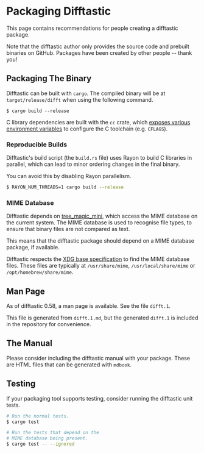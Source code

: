 # Packaging Difftastic

This page contains recommendations for people creating a difftastic
package.

Note that the difftastic author only provides the source code and
prebuilt binaries on GitHub. Packages have been created by other
people -- thank you!

## Packaging The Binary

Difftastic can be built with `cargo`. The compiled binary will be at
`target/release/difft` when using the following command.

```
$ cargo build --release
```

C library dependencies are built with the `cc` crate, which [exposes
various environment
variables](https://docs.rs/cc/1.1.30/cc/index.html#external-configuration-via-environment-variables)
to configure the C toolchain (e.g. `CFLAGS`).

### Reproducible Builds

Difftastic's build script (the `build.rs` file) uses Rayon to build C
libraries in parallel, which can lead to minor ordering changes in the
final binary.

You can avoid this by disabling Rayon parallelism.

```bash
$ RAYON_NUM_THREADS=1 cargo build --release
```

### MIME Database

Difftastic depends on
[tree_magic_mini](https://docs.rs/tree_magic_mini/latest/tree_magic_mini/),
which access the MIME database on the current system. The MIME database is
used to recognise file types, to ensure that binary files are not
compared as text.

This means that the difftastic package should depend on a MIME
database package, if available.

Difftastic respects the [XDG base
specification](https://specifications.freedesktop.org/basedir-spec/latest/index.html#basics)
to find the MIME database files. These files are typically at
`/usr/share/mime`, `/usr/local/share/mime` or
`/opt/homebrew/share/mime`.

## Man Page

As of difftastic 0.58, a man page is available. See the file
`difft.1`.

This file is generated from `difft.1.md`, but the generated `difft.1`
is included in the repository for convenience.

## The Manual

Please consider including the difftastic manual with your
package. These are HTML files that can be generated with `mdbook`.

## Testing

If your packaging tool supports testing, consider running the
difftastic unit tests.

```bash
# Run the normal tests.
$ cargo test

# Run the tests that depend on the
# MIME database being present.
$ cargo test -- --ignored
```
